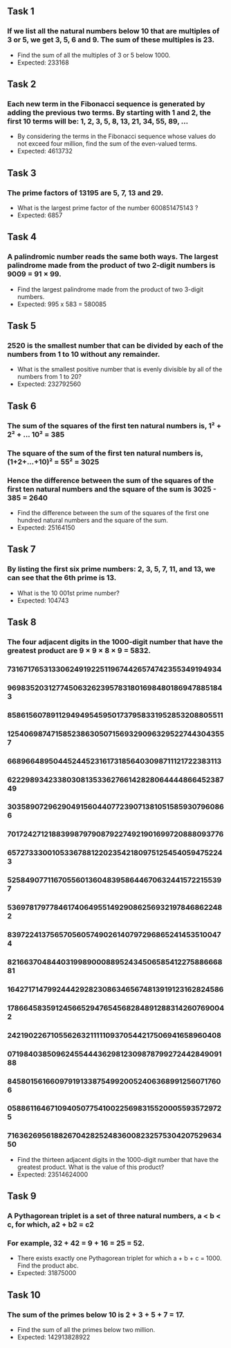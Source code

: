 ## Task 1
### If we list all the natural numbers below 10 that are multiples of 3 or 5, we get 3, 5, 6 and 9. The sum of these multiples is 23.
- Find the sum of all the multiples of 3 or 5 below 1000.
- Expected: 233168

## Task 2
### Each new term in the Fibonacci sequence is generated by adding the previous two terms. By starting with 1 and 2, the first 10 terms will be: 1, 2, 3, 5, 8, 13, 21, 34, 55, 89, ...
- By considering the terms in the Fibonacci sequence whose values do not exceed four million, find the sum of the even-valued terms.
- Expected: 4613732

## Task 3
### The prime factors of 13195 are 5, 7, 13 and 29.
- What is the largest prime factor of the number 600851475143 ?
- Expected: 6857

## Task 4
### A palindromic number reads the same both ways. The largest palindrome made from the product of two 2-digit numbers is 9009 = 91 × 99.
- Find the largest palindrome made from the product of two 3-digit numbers.
- Expected: 995 x 583 = 580085

## Task 5
### 2520 is the smallest number that can be divided by each of the numbers from 1 to 10 without any remainder.
- What is the smallest positive number that is evenly divisible by all of the numbers from 1 to 20?
- Expected: 232792560

## Task 6
### The sum of the squares of the first ten natural numbers is, 1² + 2² + ... 10² = 385
### The square of the sum of the first ten natural numbers is, (1+2+...+10)² = 55² = 3025
### Hence the difference between the sum of the squares of the first ten natural numbers and the square of the sum is 3025 - 385 = 2640
- Find the difference between the sum of the squares of the first one hundred natural numbers and the square of the sum.
- Expected: 25164150

## Task 7
### By listing the first six prime numbers: 2, 3, 5, 7, 11, and 13, we can see that the 6th prime is 13.
- What is the 10 001st prime number?
- Expected: 104743

## Task 8
### The four adjacent digits in the 1000-digit number that have the greatest product are 9 × 9 × 8 × 9 = 5832.
### 73167176531330624919225119674426574742355349194934
### 96983520312774506326239578318016984801869478851843
### 85861560789112949495459501737958331952853208805511
### 12540698747158523863050715693290963295227443043557
### 66896648950445244523161731856403098711121722383113
### 62229893423380308135336276614282806444486645238749
### 30358907296290491560440772390713810515859307960866
### 70172427121883998797908792274921901699720888093776
### 65727333001053367881220235421809751254540594752243
### 52584907711670556013604839586446706324415722155397
### 53697817977846174064955149290862569321978468622482
### 83972241375657056057490261407972968652414535100474
### 82166370484403199890008895243450658541227588666881
### 16427171479924442928230863465674813919123162824586
### 17866458359124566529476545682848912883142607690042
### 24219022671055626321111109370544217506941658960408
### 07198403850962455444362981230987879927244284909188
### 84580156166097919133875499200524063689912560717606
### 05886116467109405077541002256983155200055935729725
### 71636269561882670428252483600823257530420752963450
- Find the thirteen adjacent digits in the 1000-digit number that have the greatest product. What is the value of this product?
- Expected: 23514624000

## Task 9
### A Pythagorean triplet is a set of three natural numbers, a < b < c, for which, a2 + b2 = c2
### For example, 32 + 42 = 9 + 16 = 25 = 52.
- There exists exactly one Pythagorean triplet for which a + b + c = 1000. Find the product abc.
- Expected: 31875000

## Task 10
### The sum of the primes below 10 is 2 + 3 + 5 + 7 = 17.
- Find the sum of all the primes below two million.
- Expected: 142913828922